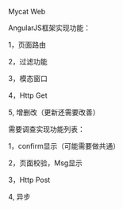 Mycat Web

AngularJS框架实现功能：

1，页面路由

2，过滤功能

3，模态窗口

4，Http Get

5, 增删改（更新还需要改善）



需要调查实现功能列表：

1，confirm显示（可能需要做共通）

2，页面校验，Msg显示

3，Http Post

4, 异步